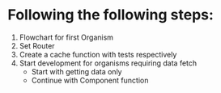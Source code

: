 # Following the following steps:

1. Flowchart for first Organism
2. Set Router
3. Create a cache function with tests respectively
4. Start development for organisms requiring data fetch
    - Start with getting data only
    - Continue with Component function